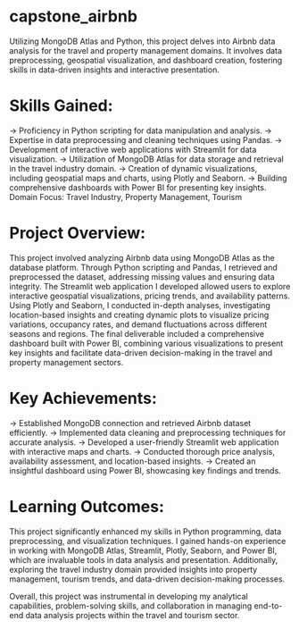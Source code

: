 # capstone_airbnb
Utilizing MongoDB Atlas and Python, this project delves into Airbnb data analysis for the travel and property management domains. It involves data preprocessing, geospatial visualization, and dashboard creation, fostering skills in data-driven insights and interactive presentation.
# Skills Gained:
-> Proficiency in Python scripting for data manipulation and analysis.
-> Expertise in data preprocessing and cleaning techniques using Pandas.
-> Development of interactive web applications with Streamlit for data visualization.
-> Utilization of MongoDB Atlas for data storage and retrieval in the travel industry domain.
-> Creation of dynamic visualizations, including geospatial maps and charts, using Plotly and Seaborn.
-> Building comprehensive dashboards with Power BI for presenting key insights.
Domain Focus: Travel Industry, Property Management, Tourism

# Project Overview:
This project involved analyzing Airbnb data using MongoDB Atlas as the database platform. Through Python scripting and Pandas, I retrieved and preprocessed the dataset, addressing missing values and ensuring data integrity. The Streamlit web application I developed allowed users to explore interactive geospatial visualizations, pricing trends, and availability patterns. Using Plotly and Seaborn, I conducted in-depth analyses, investigating location-based insights and creating dynamic plots to visualize pricing variations, occupancy rates, and demand fluctuations across different seasons and regions. The final deliverable included a comprehensive dashboard built with Power BI, combining various visualizations to present key insights and facilitate data-driven decision-making in the travel and property management sectors.

# Key Achievements:
-> Established MongoDB connection and retrieved Airbnb dataset efficiently.
-> Implemented data cleaning and preprocessing techniques for accurate analysis.
-> Developed a user-friendly Streamlit web application with interactive maps and charts.
-> Conducted thorough price analysis, availability assessment, and location-based insights.
-> Created an insightful dashboard using Power BI, showcasing key findings and trends.

# Learning Outcomes:
This project significantly enhanced my skills in Python programming, data preprocessing, and visualization techniques. I gained hands-on experience in working with MongoDB Atlas, Streamlit, Plotly, Seaborn, and Power BI, which are invaluable tools in data analysis and presentation. Additionally, exploring the travel industry domain provided insights into property management, tourism trends, and data-driven decision-making processes.

Overall, this project was instrumental in developing my analytical capabilities, problem-solving skills, and collaboration in managing end-to-end data analysis projects within the travel and tourism sector.

